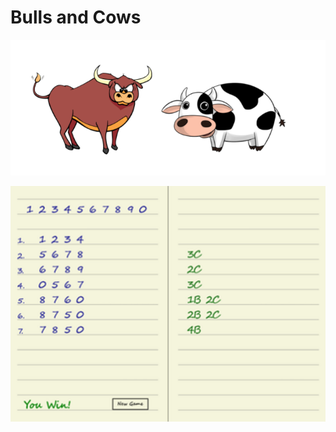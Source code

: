# Bulls and Cows

![alt_text](https://github.com/MariaGrozdeva/Introduction_to_programming_FMI/blob/main/Sem_05/images/BullsCows.png)

![alt_text](https://github.com/MariaGrozdeva/Introduction_to_programming_FMI/blob/main/Sem_05/images/BullsCows2.png)
